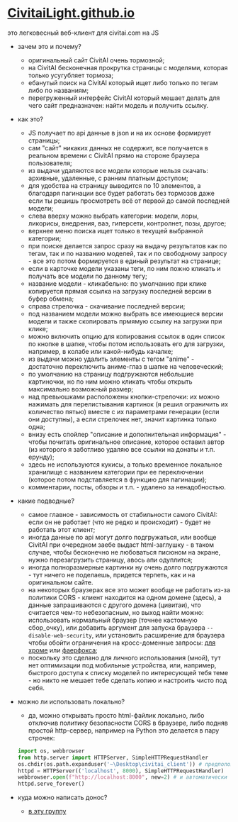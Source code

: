 # [CivitaiLight.github.io](https://civitailight.github.io/)
это легковесный веб-клиент для civitai.com на JS

*   зачем это и почему?
    *   оригинальный сайт CivitAI очень тормозной;
    *   на CivitAI бесконечная прокрутка страницы с моделями, которая только усугубляет тормоза;
    *   ебанутый поиск на CivitAI который ищет либо только по тегам либо по названиям;
    *   перегруженный интерфейс CivitAI который мешает делать для чего сайт предназначен: найти модель и получить ссылку.
*   как это?
    *   JS получает по api данные в json и на их основе формирует страницы;
    *   сам "сайт" никаких данных не содержит, все получается в реальном времени с CivitAI прямо на стороне браузера пользователя;
    *   из выдачи удаляются все модели которые нельзя скачать: архивные, удаленные, с ранним платным доступом;
    *   для удобства на страницу выводится по 10 элементов, а благодаря пагинации все будет работать без тормозов даже если ты решишь просмотреть всё от первой до самой последней модели;
    *   слева вверху можно выбрать категории: модели, лоры, ликорисы, внедрения, ваэ, гиперсети, контролнет, позы, другое;
    *   верхнее меню поиска ищет только в текущей выбранной категории;
    *   при поиске делается запрос сразу на выдачу результатов как по тегам, так и по названию моделей, так и по свободному запросу - все это потом формируется в единый результат на странице;
    *   если в карточке модели указаны теги, по ним пожно кликать и получать все модели по данному тегу;
    *   название модели - кликабельно: по умолчанию при клике копируется прямая ссылка на загрузку последней версии в буфер обмена;
    *   справа стрелочка - скачивание последней версии;
    *   под названием модели можно выбрать все имеющиеся версии модели и также скопировать прмямую ссылку на загрузки при клике;
    *   можно включить опцию для копирования ссылок в один список по кнопке в шапке, чтобы потом использовать его для загрузки, например, в колабе или какой-нибудь качалке;
    *   из выдачи можно удалить элементы с тегом "anime" - достаточно переключить аниме-глаз в шапке на человеческий;
    *   по умолчанию на страницу подгружаются небольшие картиночки, но по ним можно кликать чтобы открыть максимально возможный размер;
    *   над превьюшками расположены кнопки-стрелочки: их можно нажимать для перелистывания картинок (я решил ограничить их количество пятью) вместе с их параметрами генерации (если они доступны), а если стрелочек нет, значит картинка только одна;
    *   внизу есть спойлер "описание и дополнительная информация" - чтобы почитать оригинальное описание, которое оставил автор (из которого я заботливо удаляю все ссылки на донаты и т.п. ерунду);
    *   здесь не используются кукисы, а только временное локальное хранилище с названием категории при ее переключении (которое потом подставляется в функцию для пагинации);
    *   комментарии, посты, обзоры и т.п. - удалено за ненадобностью.
*   какие подводные?
    *   самое главное - зависимость от стабильности самого CivitAI: если он не работает (что не редко и происходит) - будет не работать этот клиент;
    *   иногда данные по api могут долго подгружаться, или вообще CivitAI при очередном заебе выдаст html-заглушку - в таком случае, чтобы бесконечно не любоваться писюном на экране, нужно перезагрузить страницу, авось апи одуплится;
    *   иногда полноразмерные картинки ну очень долго подгружаются - тут ничего не поделаешь, придется терпеть, как и на оригинальном сайте.
    *   на некоторых браузерах все это может вообще не работать из-за политики CORS - клиент находится на одном домене (здесь), а данные запрашиваются с другого домена (цивитаи), что считается чем-то небезопасным, но выход найти можно: использовать нормальный браузер (точнее кастомную сбор\_очку), или добавить аргумент для запуска браузера `--disable-web-security`, или установить расширение для браузера чтобы обойти ограничения на кросс-доменные запросы: [для хроме](https://chrome.google.com/webstore/search/Cross%20Domain%20-%20CORS?_category=extensions) или [фаерфокса](https://addons.mozilla.org/en-US/firefox/search/?q=Cross%20Domain%20-%20CORS%20target=);
    *   поскольку это сделано для личного использования (мной), тут нет оптимизации под мобильные устройства, или, например, быстрого доступа к списку моделей по интересующей тебя теме - но никто не мешает тебе сделать копию и настроить чисто под себя.
*   можно ли использовать локально?
    *   да, можно открывать просто html-файлик локально, либо отключив политику безопасности CORS в браузере, либо подняв простой http-сервер, например на Python это делается в пару строчек:
    ```Python
    import os, webbrowser
    from http.server import HTTPServer, SimpleHTTPRequestHandler
    os.chdir(os.path.expanduser('~\Desktop\civitai_client')) # предположим, что index.html в папке civitai_client на рабочем столе Windows
    httpd = HTTPServer(('localhost', 8000), SimpleHTTPRequestHandler)
    webbrowser.open(f"http://localhost:8000", new=2) # и автоматически откроем локальный сайт
    httpd.serve_forever()
    ```
        
*   куда можно написать донос?
    *   [в эту группу](https://t.me/stabdiff)
